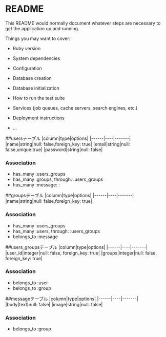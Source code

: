 # README

This README would normally document whatever steps are necessary to get the
application up and running.

Things you may want to cover:

* Ruby version

* System dependencies

* Configuration

* Database creation

* Database initialization

* How to run the test suite

* Services (job queues, cache servers, search engines, etc.)

* Deployment instructions

* ...

##usersテーブル
|column|type|options|
|------|----|-------|
|name|string|null: false,foreign_key: true|
|email|string|null: false,unique:true|
|password|string|null: false|

### Association
- has_many :users_groups
- has_many :groups, through: :users_groups
- has_many :message: :

##groupsテーブル
|column|type|options|
|------|----|-------|
|name|string|null: false,foreign_key: true|

### Association
- has_many :users_groups
- has_many :users, through: :users_groups
- belongs_to :message

##users_groupsテーブル
|column|type|options|
|------|----|-------|
|user_id|integer|null: false, foreign_key: true|
|groups|integer|null: false, foreign_key: true|

### Association
- belongs_to :user
- belongs_to :group


##messageテーブル
|column|type|options|
|------|----|-------|
|body|text|null: false|
|image|string|null: false|

### Association
- belongs_to :group